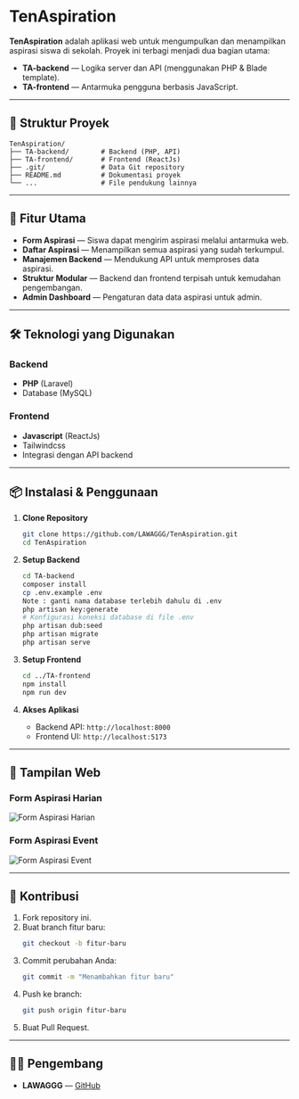 # TenAspiration

**TenAspiration** adalah aplikasi web untuk mengumpulkan dan menampilkan aspirasi siswa di sekolah. Proyek ini terbagi menjadi dua bagian utama:

- **TA-backend** — Logika server dan API (menggunakan PHP & Blade template).
- **TA-frontend** — Antarmuka pengguna berbasis JavaScript.

---

## 📂 Struktur Proyek

```
TenAspiration/
├── TA-backend/        # Backend (PHP, API)
├── TA-frontend/       # Frontend (ReactJs)
├── .git/              # Data Git repository
├── README.md          # Dokumentasi proyek
└── ...                # File pendukung lainnya
```

---

## 🚀 Fitur Utama

- **Form Aspirasi** — Siswa dapat mengirim aspirasi melalui antarmuka web.
- **Daftar Aspirasi** — Menampilkan semua aspirasi yang sudah terkumpul.
- **Manajemen Backend** — Mendukung API untuk memproses data aspirasi.
- **Struktur Modular** — Backend dan frontend terpisah untuk kemudahan pengembangan.
- **Admin Dashboard** — Pengaturan data data aspirasi untuk admin.

---

## 🛠️ Teknologi yang Digunakan

### Backend
- **PHP** (Laravel)
- Database (MySQL)

### Frontend
- **Javascript** (ReactJs)
- Tailwindcss
- Integrasi dengan API backend

---

## 📦 Instalasi & Penggunaan

1. **Clone Repository**
   ```bash
   git clone https://github.com/LAWAGGG/TenAspiration.git
   cd TenAspiration
   ```

2. **Setup Backend**
   ```bash
   cd TA-backend
   composer install
   cp .env.example .env
   Note : ganti nama database terlebih dahulu di .env
   php artisan key:generate
   # Konfigurasi koneksi database di file .env
   php artisan dub:seed
   php artisan migrate
   php artisan serve
   ```

3. **Setup Frontend**
   ```bash
   cd ../TA-frontend
   npm install
   npm run dev
   ```

4. **Akses Aplikasi**
   - Backend API: `http://localhost:8000`
   - Frontend UI: `http://localhost:5173`

---

## 📸 Tampilan Web
### Form Aspirasi Harian
![Form Aspirasi Harian](https://res.cloudinary.com/dnm8qczle/image/upload/v1757747659/Screenshot_2025-09-13_140559_u49qso.png)

### Form Aspirasi Event
![Form Aspirasi Event](https://res.cloudinary.com/dnm8qczle/image/upload/v1757747659/Screenshot_2025-09-13_140544_dly8ir.png)


---

## 🤝 Kontribusi

1. Fork repository ini.
2. Buat branch fitur baru:  
   ```bash
   git checkout -b fitur-baru
   ```
3. Commit perubahan Anda:  
   ```bash
   git commit -m "Menambahkan fitur baru"
   ```
4. Push ke branch:  
   ```bash
   git push origin fitur-baru
   ```
5. Buat Pull Request.

---

## 👨‍💻 Pengembang
- **LAWAGGG** — [GitHub](https://github.com/LAWAGGG)

